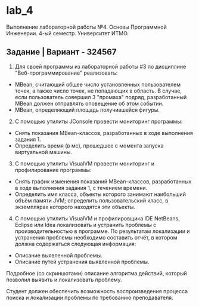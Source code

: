 # lab_4
Выполнение лабораторной работы №4. Основы Программной Инженерии. 4-ый семестр. Университет ИТМО. 

## Задание | Вариант - 324567

1. Для своей программы из лабораторной работы #3 по дисциплине "Веб-программирование" реализовать:
  - MBean, считающий общее число установленных пользователем точек, а также число точек, не попадающих в область. В случае, если пользователь совершил 3 "промаха" подряд, разработанный MBean должен отправлять оповещение об этом событии.
  - MBean, определяющий площадь получившейся фигуры.

2. С помощью утилиты JConsole провести мониторинг программы:
- Снять показания MBean-классов, разработанных в ходе выполнения задания 1.
- Определить время (в мс), прошедшее с момента запуска виртуальной машины.

3. С помощью утилиты VisualVM провести мониторинг и профилирование программы:
- Снять график изменения показаний MBean-классов, разработанных в ходе выполнения задания 1, с течением времени.
- Определить имя класса, объекты которого занимают наибольший объём памяти JVM; определить пользовательский класс, в экземплярах которого находятся эти объекты.

4. С помощью утилиты VisualVM и профилировщика IDE NetBeans, Eclipse или Idea локализовать и устранить проблемы с производительностью в программе. По результатам локализации и устранения проблемы необходимо составить отчёт, в котором должна содержаться следующая информация:
- Описание выявленной проблемы.
- Описание путей устранения выявленной проблемы.

Подробное (со скриншотами) описание алгоритма действий, который позволил выявить и локализовать проблему.

Студент должен обеспечить возможность воспроизведения процесса поиска и локализации проблемы по требованию преподавателя.
